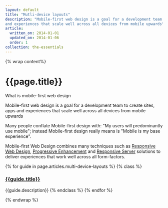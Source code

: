 ```yaml
---
layout: default
title: "Mutli-device layouts"
description: "Mobile-first web design is a goal for a development team to create sites, apps
and experiences that scale well across all devices from mobile upwards"
article:
  written_on: 2014-01-01
  updated_on: 2014-01-06
  order: 1
collection: the-essentials
---
```

{% wrap content%}

# {{page.title}}

 What is mobile-first web design

Mobile-first web design is a goal for a development team to create sites, apps
and experiences that scale well across all devices from mobile upwards

Many people conflate Mobile-first design with: "My users will predominantly use
mobile"; instead Mobile-first design really means is "Mobile is my base
experience".

Mobile-first Web Design combines many techniques such as [Responsive Web
Design](link), [Progressive Enhancement](link) and [Responsive Server](link)
solutions to deliver experiences that work well across all form-factors.

{% for guide in page.articles.multi-device-layouts %}
{% class %}
### [{{guide.title}}]({{site.baseurl}}{{guide.url}})
{{guide.description}}
{% endclass %}
{% endfor %}

{% endwrap %}
